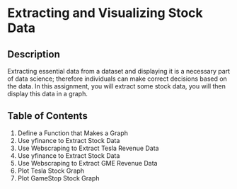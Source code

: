 # Extracting and Visualizing Stock Data

## Description
Extracting essential data from a dataset and displaying it is a necessary part of data science; therefore individuals can make correct decisions based on the data. In this assignment, you will extract some stock data, you will then display this data in a graph.

## Table of Contents
1. Define a Function that Makes a Graph
2. Use yfinance to Extract Stock Data
3. Use Webscraping to Extract Tesla Revenue Data
4. Use yfinance to Extract Stock Data
5. Use Webscraping to Extract GME Revenue Data
6. Plot Tesla Stock Graph
7. Plot GameStop Stock Graph
